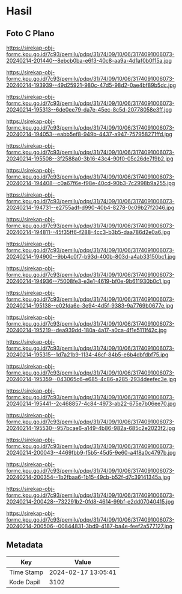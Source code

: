 # Hasil

## Foto C Plano

https://sirekap-obj-formc.kpu.go.id/7c93/pemilu/pdpr/31/74/09/10/06/3174091006073-20240214-201440--8ebcb0ba-e6f3-40c8-aa9a-4d1af0b0f15a.jpg

https://sirekap-obj-formc.kpu.go.id/7c93/pemilu/pdpr/31/74/09/10/06/3174091006073-20240214-193939--49d25921-980c-47d5-98d2-0ae4bf89b5dc.jpg

https://sirekap-obj-formc.kpu.go.id/7c93/pemilu/pdpr/31/74/09/10/06/3174091006073-20240214-195313--6de0ee79-da7e-45ec-8c5d-20778058e3ff.jpg

https://sirekap-obj-formc.kpu.go.id/7c93/pemilu/pdpr/31/74/09/10/06/3174091006073-20240214-194053--eabb5ef8-949b-4437-a947-757958271ffd.jpg

https://sirekap-obj-formc.kpu.go.id/7c93/pemilu/pdpr/31/74/09/10/06/3174091006073-20240214-195508--3f2588a0-3b16-43c4-90f0-05c26de7f9b2.jpg

https://sirekap-obj-formc.kpu.go.id/7c93/pemilu/pdpr/31/74/09/10/06/3174091006073-20240214-194408--c0a67f6e-f98e-40cd-90b3-7c2998b9a255.jpg

https://sirekap-obj-formc.kpu.go.id/7c93/pemilu/pdpr/31/74/09/10/06/3174091006073-20240214-194731--e2755adf-d990-40b4-8278-0c09b27f2046.jpg

https://sirekap-obj-formc.kpu.go.id/7c93/pemilu/pdpr/31/74/09/10/06/3174091006073-20240214-194811--45f35ff6-f288-4cc3-b3b5-daa786d2e0a6.jpg

https://sirekap-obj-formc.kpu.go.id/7c93/pemilu/pdpr/31/74/09/10/06/3174091006073-20240214-194900--9bb4c0f7-b93d-400b-803d-a4ab33150bc1.jpg

https://sirekap-obj-formc.kpu.go.id/7c93/pemilu/pdpr/31/74/09/10/06/3174091006073-20240214-194936--75008fe3-e3e1-4619-bf0e-9b611930b0c1.jpg

https://sirekap-obj-formc.kpu.go.id/7c93/pemilu/pdpr/31/74/09/10/06/3174091006073-20240214-195138--e02fda6e-3e94-4d5f-9383-9a7769b0677e.jpg

https://sirekap-obj-formc.kpu.go.id/7c93/pemilu/pdpr/31/74/09/10/06/3174091006073-20240214-195219--dea939dd-180a-4a17-a0ca-4f1e5111f42c.jpg

https://sirekap-obj-formc.kpu.go.id/7c93/pemilu/pdpr/31/74/09/10/06/3174091006073-20240214-195315--1d7a21b9-1134-46cf-84b5-e6b4dbfdbf75.jpg

https://sirekap-obj-formc.kpu.go.id/7c93/pemilu/pdpr/31/74/09/10/06/3174091006073-20240214-195359--043065c6-e685-4c86-a285-2934deefec3e.jpg

https://sirekap-obj-formc.kpu.go.id/7c93/pemilu/pdpr/31/74/09/10/06/3174091006073-20240214-195441--2c468857-4c84-4973-ab22-675e7b06ee70.jpg

https://sirekap-obj-formc.kpu.go.id/7c93/pemilu/pdpr/31/74/09/10/06/3174091006073-20240214-195530--957bcae6-a149-4b86-982a-685c2e2023f2.jpg

https://sirekap-obj-formc.kpu.go.id/7c93/pemilu/pdpr/31/74/09/10/06/3174091006073-20240214-200043--4469fbb9-f5b5-45d5-9e60-a4f8a0c4797b.jpg

https://sirekap-obj-formc.kpu.go.id/7c93/pemilu/pdpr/31/74/09/10/06/3174091006073-20240214-200354--1b2fbaa6-1b15-49cb-b52f-d7c39141345a.jpg

https://sirekap-obj-formc.kpu.go.id/7c93/pemilu/pdpr/31/74/09/10/06/3174091006073-20240214-200428--732291b2-0fd8-4614-99bf-e2dd07040415.jpg

https://sirekap-obj-formc.kpu.go.id/7c93/pemilu/pdpr/31/74/09/10/06/3174091006073-20240214-200506--00844831-3bd9-4187-ba4e-feef2a577127.jpg


## Metadata

| Key        | Value               |
| ---------- | ------------------- |
| Time Stamp | 2024-02-17 13:05:41 |
| Kode Dapil | 3102                |



